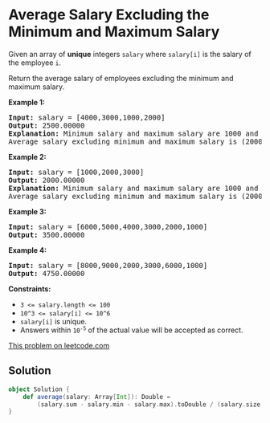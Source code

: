 # Average Salary Excluding the Minimum and Maximum Salary

Given an array of **unique** integers `salary` where `salary[i]` is the salary
of the employee `i`.

Return the average salary of employees excluding the minimum and maximum
salary.

**Example 1:**
<pre>
<b>Input:</b> salary = [4000,3000,1000,2000]
<b>Output:</b> 2500.00000
<b>Explanation:</b> Minimum salary and maximum salary are 1000 and 4000 respectively.
Average salary excluding minimum and maximum salary is (2000+3000)/2= 2500
</pre>

**Example 2:**
<pre>
<b>Input:</b> salary = [1000,2000,3000]
<b>Output:</b> 2000.00000
<b>Explanation:</b> Minimum salary and maximum salary are 1000 and 3000 respectively.
Average salary excluding minimum and maximum salary is (2000)/1= 2000
</pre>

**Example 3:**
<pre>
<b>Input:</b> salary = [6000,5000,4000,3000,2000,1000]
<b>Output:</b> 3500.00000
</pre>

**Example 4:**
<pre>
<b>Input:</b> salary = [8000,9000,2000,3000,6000,1000]
<b>Output:</b> 4750.00000
</pre>

**Constraints:**

* `3 <= salary.length <= 100`
* `10^3 <= salary[i] <= 10^6`
* `salary[i]` is unique.
* Answers within <code>10<sup>-5</sup></code> of the actual value will be accepted as correct.

[This problem on leetcode.com](https://leetcode.com/problems/average-salary-excluding-the-minimum-and-maximum-salary/)

## Solution

```scala
object Solution {
    def average(salary: Array[Int]): Double =
        (salary.sum - salary.min - salary.max).toDouble / (salary.size - 2)
}
```
